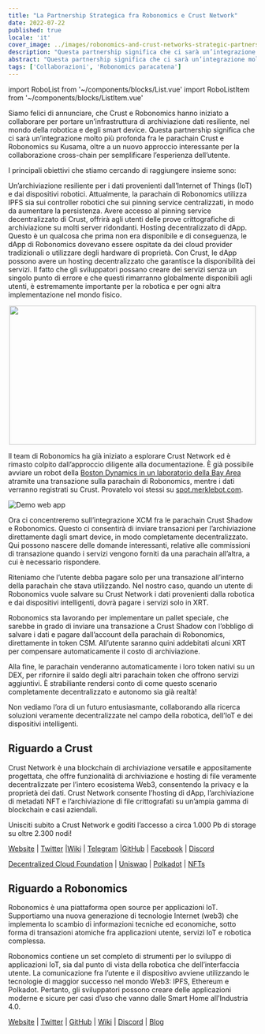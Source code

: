```yaml
---
title: "La Partnership Strategica fra Robonomics e Crust Network"
date: 2022-07-22
published: true
locale: 'it'
cover_image: ../images/robonomics-and-crust-networks-strategic-partnership/cover.png
description: "Questa partnership significa che ci sarà un’integrazione molto più profonda fra le parachain Crust e Robonomics su Kusama, oltre a un nuovo approccio interessante per la collaborazione cross-chain per semplificare l’esperienza dell’utente."
abstract: "Questa partnership significa che ci sarà un’integrazione molto più profonda fra le parachain Crust e Robonomics su Kusama, oltre a un nuovo approccio interessante per la collaborazione cross-chain per semplificare l’esperienza dell’utente."
tags: ['Collaborazioni', 'Robonomics paracatena']
---
```


import RoboList from '~/components/blocks/List.vue'
import RoboListItem from '~/components/blocks/ListItem.vue'

Siamo felici di annunciare, che Crust e Robonomics hanno iniziato a collaborare per portare un’infrastruttura di archiviazione dati resiliente, nel mondo della robotica e degli smart device. Questa partnership significa che ci sarà un’integrazione molto più profonda fra le parachain Crust e Robonomics su Kusama, oltre a un nuovo approccio interessante per la collaborazione cross-chain per semplificare l’esperienza dell’utente.

I principali obiettivi che stiamo cercando di raggiungere insieme sono:

<robo-list>
    <robo-list-item>
        Un’archiviazione resiliente per i dati provenienti dall’Internet of Things (IoT) e dai dispositivi robotici. Attualmente, la parachain di Robonomics utilizza IPFS sia sui controller robotici che sui pinning service centralizzati, in modo da aumentare la persistenza. Avere accesso al pinning service decentralizzato di Crust, offrirà agli utenti delle prove crittografiche di archiviazione su molti server ridondanti.
    </robo-list-item>
    <robo-list-item>
        Hosting decentralizzato di dApp. Questo è un qualcosa che prima non era disponibile e di conseguenza, le dApp di Robonomics dovevano essere ospitate da dei cloud provider tradizionali o utilizzare degli hardware di proprietà. Con Crust, le dApp possono avere un hosting decentralizzato che garantisce la disponibilità dei servizi. Il fatto che gli sviluppatori possano creare dei servizi senza un singolo punto di errore e che questi rimarranno globalmente disponibili agli utenti, è estremamente importante per la robotica e per ogni altra implementazione nel mondo fisico.
    </robo-list-item>
</robo-list>

<p align="center">
  <img width="500" height="282" src="../images/robonomics-and-crust-networks-strategic-partnership/spot.gif">
</p>

Il team di Robonomics ha già iniziato a esplorare Crust Network ed è rimasto colpito dall’approccio diligente alla documentazione. È già possibile avviare un robot della [Boston Dynamics in un laboratorio della Bay Area](https://spot.merklebot.com) atramite una transazione sulla parachain di Robonomics, mentre i dati verranno registrati su Crust. Provatelo voi stessi su [spot.merklebot.com](https://spot.merklebot.com).

![Demo web app](../images/robonomics-and-crust-networks-strategic-partnership/demo.png)

Ora ci concentreremo sull’integrazione XCM fra le parachain Crust Shadow e Robonomics. Questo ci consentirà di inviare transazioni per l’archiviazione direttamente dagli smart device, in modo completamente decentralizzato. Qui possono nascere delle domande interessanti, relative alle commissioni di transazione quando i servizi vengono forniti da una parachain all’altra, a cui è necessario rispondere.

Riteniamo che l’utente debba pagare solo per una transazione all’interno della parachain che stava utilizzando. Nel nostro caso, quando un utente di Robonomics vuole salvare su Crust Network i dati provenienti dalla robotica e dai dispositivi intelligenti, dovrà pagare i servizi solo in XRT.

Robonomics sta lavorando per implementare un pallet speciale, che sarebbe in grado di inviare una transazione a Crust Shadow con l’obbligo di salvare i dati e pagare dall’account della parachain di Robonomics, direttamente in token CSM. All’utente saranno quini addebitati alcuni XRT per compensare automaticamente il costo di archiviazione.

Alla fine, le parachain venderanno automaticamente i loro token nativi su un DEX, per rifornire il saldo degli altri parachain token che offrono servizi aggiuntivi. È strabiliante rendersi conto di come questo scenario completamente decentralizzato e autonomo sia già realtà!

Non vediamo l’ora di un futuro entusiasmante, collaborando alla ricerca soluzioni veramente decentralizzate nel campo della robotica, dell’IoT e dei dispositivi intelligenti.

## Riguardo a Crust

Crust Network è una blockchain di archiviazione versatile e appositamente progettata, che offre funzionalità di archiviazione e hosting di file veramente decentralizzate per l’intero ecosistema Web3, consentendo la privacy e la proprietà dei dati. Crust Network consente l’hosting di dApp, l’archiviazione di metadati NFT e l’archiviazione di file crittografati su un’ampia gamma di blockchain e casi aziendali.

Unisciti subito a Crust Network e goditi l’accesso a circa 1.000 Pb di storage su oltre 2.300 nodi!

[Website](https://crust.network/) | [Twitter](https://twitter.com/CommunityCrust) |[Wiki](https://wiki.crust.network/) | [Telegram](https://t.me/CrustNetwork) |[GitHub](https://github.com/crustio) | [Facebook](https://www.facebook.com/CrustNetwork/) | [Discord](https://discord.gg/wjDDpb5)

[Decentralized Cloud Foundation](https://decloudf.com/) | [Uniswap](https://medium.com/crustnetwork/decentralized-uniswap-interface-hosting-on-ipfs-18a78d1209ac) | [Polkadot](https://dotapps.io/) | [NFTs](https://medium.com/@bluna.io/bluna-future-of-metaverse-b7fc96fcff6a)

## Riguardo a Robonomics

Robonomics è una piattaforma open source per applicazioni IoT. Supportiamo una nuova generazione di tecnologie Internet (web3) che implementa lo scambio di informazioni tecniche ed economiche, sotto forma di transazioni atomiche fra applicazioni utente, servizi IoT e robotica complessa.

Robonomics contiene un set completo di strumenti per lo sviluppo di applicazioni IoT, sia dal punto di vista della robotica che dell’interfaccia utente. La comunicazione fra l’utente e il dispositivo avviene utilizzando le tecnologie di maggior successo nel mondo Web3: IPFS, Ethereum e Polkadot. Pertanto, gli sviluppatori possono creare delle applicazioni moderne e sicure per casi d’uso che vanno dalle Smart Home all’Industria 4.0.

[Website](https://robonomics.network) | [Twitter](https://twitter.com/AIRA_Robonomics) | [GitHub](https://github.com/airalab/) | [Wiki](https://wiki.robonomics.network/en/) | [Discord](https://discord.gg/PuBEDkTzSx) | [Blog](https://robonomics.network/blog/)
